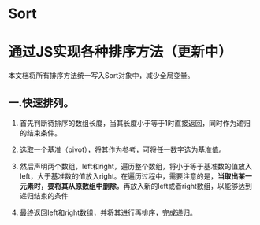 # Sort
通过JS实现各种排序方法（更新中）
======
本文档将所有排序方法统一写入Sort对象中，减少全局变量。

一.快速排列。
----
1. 首先判断待排序的数组长度，当其长度小于等于1时直接返回，同时作为递归的结束条件。
	
2. 选取一个基准（pivot），将其作为参考，可将任一数字选为基准值。
	
3. 然后声明两个数组，left和right，遍历整个数组，将小于等于基准数的值放入left，大于基准数的值放入right。在遍历过程中，需要注意的是，**当取出某一元素时，要将其从原数组中删除**，再放入新的left或者right数组，以能够达到递归结束的条件
4. 最终返回left和right数组，并将其进行再排序，完成递归。
